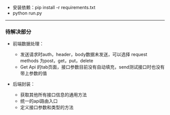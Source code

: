 - 安装依赖：pip install -r requirements.txt
- python run.py

- - -
### 待解决部分

- 前端数据处理：

  - 发送请求时auth，header，body数据未发送，可以选择 request methods 为post，get，put，delete
  - Get Api 的tab页面，接口参数目前没有自动填充，send测试接口时也没有带上参数的值


- 后端封装：
  - 获取其他所有接口信息的通用方法
  - 统一的api路由入口
  - 定义接口参数和类型的方法


